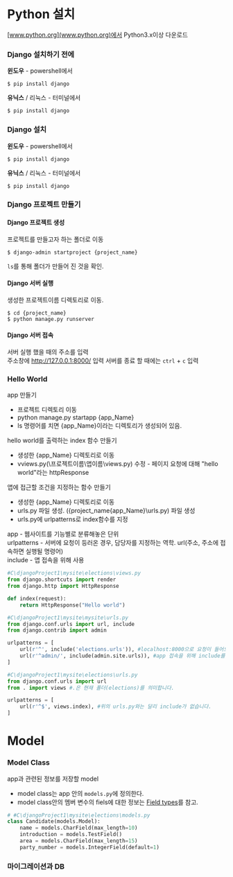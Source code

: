 # Python 설치

[www.python.org](www.python.org)에서 Python3.x이상 다운로드

### Django 설치하기 전에
**윈도우** - powershell에서
```
$ pip install django
```
  
**유닉스** / 리눅스 - 터미널에서
```
$ pip install django
```
  
  
### Django 설치

**윈도우** - powershell에서
```
$ pip install django
```

**유닉스** / 리눅스 - 터미널에서
```
$ pip install django
```

### Django 프로젝트 만들기
#### Django 프로젝트 생성  
프로젝트를 만들고자 하는 폴더로 이동
```
$ django-admin startproject {project_name}
```
`ls`를 통해 폴더가 만들어 진 것을 확인.  

#### Django 서버 실행
생성한 프로젝트이름 디렉토리로 이동.
```
$ cd {project_name}
$ python manage.py runserver
```
#### Django 서버 접속
서버 실행 했을 때의 주소를 입력  
주소창에 http://127.0.0.1:8000/ 입력
서버를 종료 할 때에는 `ctrl` + `c` 입력  

### Hello World
app 만들기
- 프로젝트 디렉토리 이동
- python manage.py startapp {app_Name}
- ls 명령어를 치면 {app_Name}이라는 디렉토리가 생성되어 있음.

hello world를 출력하는 index 함수 만들기
- 생성한 {app_Name} 디렉토리로 이동
- vviews.py(\프로젝트이름\앱이름\views.py) 수정 - 페이지 요청에 대해 "hello world"라는 httpResponse

앱에 접근할 조건을 지정하는 함수 만들기
- 생성한 {app_Name} 디렉토리로 이동
- urls.py 파일 생성. (\{project_name\{app_Name}\urls.py) 파일 생성
- urls.py에 urlpatterns로 index함수를 지정

app - 웹사이트를 기능별로 분류해놓은 단위  
urlpatterns - 서버에 요청이 등러온 경우, 담당자를 지정하는 역학. url(주소, 주소에 접속하면 실행될 명령어)  
include - 앱 접속을 위해 사용  

```Python
#C\djangoProject1\mysite\elections\views.py
from django.shortcuts import render
from django.http import HttpResponse

def index(request):
    return HttpResponse("Hello world")
```
```Python
#C\djangoProject1\mysite\mysite\urls.py
from django.conf.urls import url, include
from django.contrib import admin

urlpatterns = [
    url(r'^', include('elections.urls')), #localhost:8000으로 요청이 들어오면 elections.urls로 전달
    url(r'^admin/', include(admin.site.urls)), #app 접속을 위해 include를 씁니다.
]

```
```Python
#C\djangoProject1\mysite\elections\urls.py
from django.conf.urls import url
from . import views #.은 현재 폴더(elections)를 의미합니다.

urlpatterns = [
    url(r'^$', views.index), #위의 urls.py와는 달리 include가 없습니다.
]

```



# Model
### Model Class
app과 관련된 정보를 저장할 model
- model class는 app 안의 `models.py`에 정의한다.
- model class안의 멤버 변수의 fiels에 대한 정보는 [Field types](https://docs.djangoproject.com/es/1.9/ref/models/fields/#field-types)를 참고.

```Python
# #C\djangoProject1\mysite\elections\models.py
class Candidate(models.Model):
    name = models.CharField(max_length=10)
    introduction = models.TestField()
    area = models.CharField(max_length=15)
    party_number = models.IntegerField(default=1)
```

### 마이그레이션과 DB



